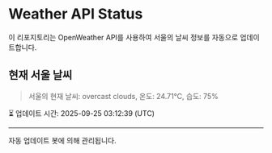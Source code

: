 
# Weather API Status

이 리포지토리는 OpenWeather API를 사용하여 서울의 날씨 정보를 자동으로 업데이트합니다.

## 현재 서울 날씨
> 서울의 현재 날씨: overcast clouds, 온도: 24.71°C, 습도: 75%

⏳ 업데이트 시간: 2025-09-25 03:12:39 (UTC)

---
자동 업데이트 봇에 의해 관리됩니다.
